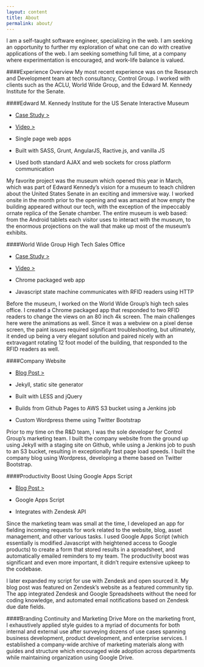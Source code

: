 ```yaml
---
layout: content
title: About
permalink: about/
---
```


I am a self-taught software engineer, specializing in the web. I am seeking an opportunity to further my exploration of what one can do with creative applications of the web. I am seeking something full time, at a company where experimentation is encouraged, and work-life balance is valued. 

####Experience Overview
My most recent experience was on the Research and Development team at tech consultancy, Control Group. I worked with clients such as the ACLU, World Wide Group, and the Edward M. Kennedy Institute for the Senate.

####Edward M. Kennedy Institute for the US Senate
Interactive Museum

- [Case Study >][2]
- [Video >][3]

 - Single page web apps
 - Built with SASS, Grunt, AngularJS, Ractive.js, and vanilla JS
 - Used both standard AJAX and web sockets for cross platform communication

My favorite project was the museum which opened this year in March, which was part of Edward Kennedy’s vision for a museum to teach children about the United States Senate in an exciting and immersive way. I worked onsite in the month prior to the opening and was amazed at how empty the building appeared without our tech, with the exception of the impeccably ornate replica of the Senate chamber. The entire museum is web based: from the Android tablets each visitor uses to interact with the museum, to the enormous projections on the wall that make up most of the museum’s exhibits. 

####World Wide Group 
High Tech Sales Office

- [Case Study >][4]
- [Video >][5]

 - Chrome packaged web app
 - Javascript state machine communicates with RFID readers using HTTP

Before the museum, I worked on the World Wide Group’s high tech sales office. I created a Chrome packaged app that responded to two RFID readers to change the views on an 80 inch 4k screen. The main challenges here were the animations as well. Since it was a webview on a pixel dense screen, the paint issues required significant troubleshooting, but ultimately, it ended up being a very elegant solution and paired nicely with an extravagant rotating 12 foot model of the building, that responded to the RFID readers as well. 

####Company Website

- [Blog Post >][6]

 - Jekyll, static site generator
 - Built with LESS and jQuery
 - Builds from Github Pages to AWS S3 bucket using a Jenkins job
 - Custom Wordpress theme using Twitter Bootstrap

Prior to my time on the R&D team, I was the sole developer for Control Group’s marketing team. I built the company website from the ground up using Jekyll with a staging site on Github, while using a Jenkins job to push to an S3 bucket, resulting in exceptionally fast page load speeds. I built the company blog using Wordpress, developing a theme based on Twitter Bootstrap. 

####Productivity Boost Using Google Apps Script

 - [Blog Post >][7]

 - Google Apps Script
 - Integrates with Zendesk API

Since the marketing team was small at the time, I developed an app for fielding incoming requests for work related to the website, blog, asset management, and other various tasks. I used Google Apps Script (which essentially is modified Javascript with heightened access to Google products) to create a form that stored results in a spreadsheet, and automatically emailed reminders to my team. The productivity boost was significant and even more important, it didn’t require extensive upkeep to the codebase.

I later expanded my script for use with Zendesk and open sourced it. My blog post was featured on Zendesk’s website as a featured community tip. The app integrated Zendesk and Google Spreadsheets without the need for coding knowledge, and automated email notifications based on Zendesk due date fields.

####Branding Continuity and Marketing Drive
More on the marketing front, I exhaustively applied style guides to a myriad of documents for both internal and external use after surveying dozens of use cases spanning business development, product development, and enterprise services. I established a company-wide archive of marketing materials along with guides and structure which encouraged wide adoption across departments while maintaining organization using Google Drive.

  [2]: http://www.controlgroup.com/edward-m-kennedy-institute.html
  [3]: https://vimeo.com/123413904
  [4]: http://www.controlgroup.com/world-wide-group.html
  [5]: https://vimeo.com/117630050
  [6]: http://blog.controlgroup.com/2012/10/19/controlgroup-com-built-using-jekyll
  [7]: https://www.zendesk.com/blog/community-tip-connecting-zendesk-google-spreadsheets

